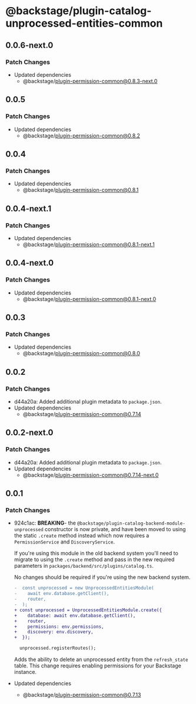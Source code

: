 # @backstage/plugin-catalog-unprocessed-entities-common

## 0.0.6-next.0

### Patch Changes

- Updated dependencies
  - @backstage/plugin-permission-common@0.8.3-next.0

## 0.0.5

### Patch Changes

- Updated dependencies
  - @backstage/plugin-permission-common@0.8.2

## 0.0.4

### Patch Changes

- Updated dependencies
  - @backstage/plugin-permission-common@0.8.1

## 0.0.4-next.1

### Patch Changes

- Updated dependencies
  - @backstage/plugin-permission-common@0.8.1-next.1

## 0.0.4-next.0

### Patch Changes

- Updated dependencies
  - @backstage/plugin-permission-common@0.8.1-next.0

## 0.0.3

### Patch Changes

- Updated dependencies
  - @backstage/plugin-permission-common@0.8.0

## 0.0.2

### Patch Changes

- d44a20a: Added additional plugin metadata to `package.json`.
- Updated dependencies
  - @backstage/plugin-permission-common@0.7.14

## 0.0.2-next.0

### Patch Changes

- d44a20a: Added additional plugin metadata to `package.json`.
- Updated dependencies
  - @backstage/plugin-permission-common@0.7.14-next.0

## 0.0.1

### Patch Changes

- 924c1ac: **BREAKING**- the `@backstage/plugin-catalog-backend-module-unprocessed` constructor is now private, and have been moved to using the static `.create` method instead which now requires a `PermissionService` and `DiscoveryService`.

  If you're using this module in the old backend system you'll need to migrate to using the `.create` method and pass in the new required parameters in `packages/backend/src/plugins/catalog.ts`.

  No changes should be required if you're using the new backend system.

  ```diff
  -  const unprocessed = new UnprocessedEntitiesModule(
  -    await env.database.getClient(),
  -    router,
  -  );
  + const unprocessed = UnprocessedEntitiesModule.create({
  +    database: await env.database.getClient(),
  +    router,
  +    permissions: env.permissions,
  +    discovery: env.discovery,
  +  });

    unprocessed.registerRoutes();
  ```

  Adds the ability to delete an unprocessed entity from the `refresh_state` table. This change requires enabling permissions for your Backstage instance.

- Updated dependencies
  - @backstage/plugin-permission-common@0.7.13
